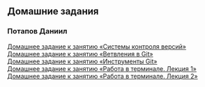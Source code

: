 ## Домашние задания 
### Потапов Даниил

[Домашнее задание к занятию «Системы контроля версий»](./02-git-01-vcs/README.md)\
[Домашнее задание к занятию «Ветвления в Git»](./02-git-03-branching/README.md)\
[Домашнее задание к занятию «Инструменты Git»](./02-git-04-tools/README.md)\
[Домашнее задание к занятию «Работа в терминале. Лекция 1»](./03-sysadmin-01-terminal/README.md)
[Домашнее задание к занятию «Работа в терминале. Лекция 2»](./03-sysadmin-02-terminal/README.md)